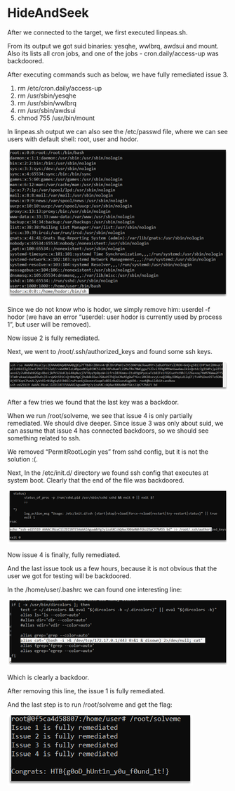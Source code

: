# HideAndSeek
After we connected to the target, we first executed linpeas.sh. 

From its output we got suid binaries: yesqhe, wwlbrq, awdsui and mount. Also its lists all cron jobs, and one of the jobs - cron.daily/access-up was backdoored.

After executing commands such as below, we have fully remediated issue 3.

1.	rm /etc/cron.daily/access-up
2.	rm /usr/sbin/yesqhe
3.	rm /usr/sbin/wwlbrq
4.	rm /usr/sbin/awdsui
5.	chmod 755 /usr/bin/mount

In linpeas.sh output we can also see the /etc/passwd file, where we can see users with default shell: root, user and hodor. 

![](pictures/2021-03-26-23-37-10.png)

Since we do not know who is hodor, we simply remove him: userdel -f hodor (we have an error “userdel: user hodor is currently used by process 1”, but user will be removed). 

Now issue 2 is fully remediated.

Next, we went to /root/.ssh/authorized_keys and found some ssh keys. 

![](pictures/2021-03-26-23-37-23.png)

After a few tries we found that the last key was a backdoor. 

When we run /root/solveme, we see that issue 4 is only partially remediated. We should dive deeper. Since issue 3 was only about suid, we can assume that issue 4 has connected backdoors, so we should see something related to ssh. 

We removed “PermitRootLogin yes” from sshd config, but it is not the solution :(.

Next, In the /etc/init.d/ directory we found ssh config that executes at system boot. Clearly that the end of the file was backdoored.

![](pictures/2021-03-26-23-37-34.png)

Now issue 4 is finally, fully remediated.

And the last issue took us a few hours, because it is not obvious that the user we got for testing will be backdoored. 

In the /home/user/.bashrc we can found one interesting line: 

![](pictures/2021-03-26-23-37-45.png)

Which is clearly a backdoor.

After removing this line, the issue 1 is fully remediated. 

And the last step is to run /root/solveme and get the flag:

![](pictures/2021-03-26-23-37-54.png)
